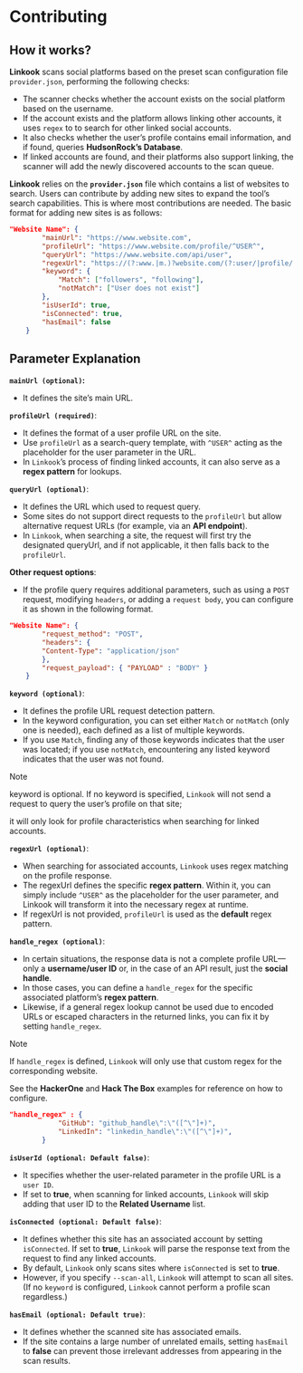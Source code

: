 # Contributing

## How it works?

**Linkook** scans social platforms based on the preset scan configuration file `provider.json`, performing the following checks:

- The scanner checks whether the account exists on the social platform based on the username.
- If the account exists and the platform allows linking other accounts, it uses `regex` to to search for other linked social accounts.
- It also checks whether the user’s profile contains email information, and if found, queries **HudsonRock’s Database**.
- If linked accounts are found, and their platforms also support linking, the scanner will add the newly discovered accounts to the scan queue.

**Linkook** relies on the **`provider.json`** file which contains a list of websites to search. Users can contribute by adding new sites to expand the tool’s search capabilities. This is where most contributions are needed. The basic format for adding new sites is as follows:

```json
"Website Name": {
        "mainUrl": "https://www.website.com",
        "profileUrl": "https://www.website.com/profile/^USER^",
        "queryUrl": "https://www.website.com/api/user",
        "regexUrl": "https://(?:www.|m.)?website.com/(?:user/|profile/|@)^USER^",
        "keyword": {
            "Match": ["followers", "following"],
            "notMatch": ["User does not exist"]
        },
        "isUserId": true,
        "isConnected": true,
        "hasEmail": false
    }
```

## Parameter Explanation

**`mainUrl (optional)`:**

- It defines the site’s main URL.

**`profileUrl (required)`**:

- It defines the format of a user profile URL on the site.
- Use `profileUrl` as a search-query template, with `^USER^` acting as the placeholder for the user parameter in the URL.
- In `Linkook`’s process of finding linked accounts, it can also serve as a **regex pattern** for lookups.

**`queryUrl (optional)`**:

- It defines the URL which used to request query.
- Some sites do not support direct requests to the `profileUrl` but allow alternative request URLs (for example, via an **API endpoint**).
- In `Linkook`, when searching a site, the request will first try the designated queryUrl, and if not applicable, it then falls back to the `profileUrl`.

**Other request options**:

- If the profile query requires additional parameters, such as using a `POST` request, modifying `headers`, or adding a `request body`, you can configure it as shown in the following format.

```json
"Website Name": {
        "request_method": "POST",
        "headers": {
        "Content-Type": "application/json"
        },
        "request_payload": { "PAYLOAD" : "BODY" }
    }
```

**`keyword (optional)`**:

- It defines the profile URL request detection pattern.
- In the keyword configuration, you can set either `Match` or `notMatch` (only one is needed), each defined as a list of multiple keywords.
- If you use `Match`, finding any of those keywords indicates that the user was located; if you use `notMatch`, encountering any listed keyword indicates that the user was not found.

> [!NOTE]
> keyword is optional. If no keyword is specified, `Linkook` will not send a request to query the user’s profile on that site;
>
> it will only look for profile characteristics when searching for linked accounts.

**`regexUrl (optional)`**:

- When searching for associated accounts, `Linkook` uses regex matching on the profile response.
- The regexUrl defines the specific **regex pattern**. Within it, you can simply include `^USER^` as the placeholder for the user parameter, and Linkook will transform it into the necessary regex at runtime.
- If regexUrl is not provided, `profileUrl` is used as the **default** regex pattern.

**`handle_regex (optional)`**:

- In certain situations, the response data is not a complete profile URL—only a **username/user ID** or, in the case of an API result, just the **social handle**.
- In those cases, you can define a `handle_regex` for the specific associated platform’s **regex pattern**.
- Likewise, if a general regex lookup cannot be used due to encoded URLs or escaped characters in the returned links, you can fix it by setting `handle_regex`.

> [!NOTE]  
> If `handle_regex` is defined, `Linkook` will only use that custom regex for the corresponding website.
>
> See the **HackerOne** and **Hack The Box** examples for reference on how to configure.

```json
"handle_regex" : {
            "GitHub": "github_handle\":\"([^\"]+)",
            "LinkedIn": "linkedin_handle\":\"([^\"]+)",
        }
```

**`isUserId (optional: Default false)`**:

- It specifies whether the user-related parameter in the profile URL is a `user ID`.
- If set to **true**, when scanning for linked accounts, `Linkook` will skip adding that user ID to the **Related Username** list.

**`isConnected (optional: Default false)`**:

- It defines whether this site has an associated account by setting `isConnected`. If set to **true**, `Linkook` will parse the response text from the request to find any linked accounts.
- By default, `Linkook` only scans sites where `isConnected` is set to **true**.
- However, if you specify `--scan-all`, `Linkook` will attempt to scan all sites. (If no `keyword` is configured, `Linkook` cannot perform a profile scan regardless.)

**`hasEmail (optional: Default true)`**:

- It defines whether the scanned site has associated emails.
- If the site contains a large number of unrelated emails, setting `hasEmail` to **false** can prevent those irrelevant addresses from appearing in the scan results.
